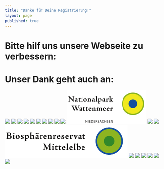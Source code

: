 ```yaml
---
title: "Danke für Deine Registrierung!"
layout: page
published: true
---
```


# Bitte hilf uns unsere Webseite zu verbessern: 

<script>(function(e,t,n,o){var s,c,r;e.SMCX=e.SMCX||[],t.getElementById(o)||(s=t.getElementsByTagName(n),c=s[s.length-1],r=t.createElement(n),r.type="text/javascript",r.async=!0,r.id=o,r.src=["https:"===location.protocol?"https://":"http://","widget.surveymonkey.com/collect/website/js/DNiWvrS5w5_2B7LV8fJmx8BYnzpwWGrUpQMUE4QPSVGyeXNS9MZUY1d5Gez5RQFMXA.js"].join(""),c.parentNode.insertBefore(r,c))})(window,document,"script","smcx-sdk");</script>


# Unser Dank geht auch an:

<div class="block">
<img src="/assets/images/millipore.png"/>
<img src="/assets/images/qiagen.png"/>
<img src="/assets/images/ms_wissenschaft.jpg"/>
<img src="/assets/images/awi_logo.png"/>
<img src="/assets/images/oldenburg.jpg"/>
<img src="/assets/images/Logo_ICBM.png"/>
<img src="/assets/images/senckenberg.png"/>
<img src="/assets/images/iow.jpg"/>
<img src="/assets/images/geomar.png"/>
<img src="/assets/images/Logo_Nationalpark_Schleswig-Holsteinisches_Wattenmeer.svg.png"/>
<img src="/assets/images/Logo_Nationalpark_Niedersaechsisches_Wattenmeer.svg.png"/>
<img src="/assets/images/Logo_Nationalpark_Vorpommersche_Boddenlandschaft.svg.png"/>
<img src="/assets/images/Logo_Nationalpark_Jasmund.svg.png"/>
<img src="/assets/images/Logo_Biosphaerenreservat_Mittelelbe.svg.png"/>
<img src="/assets/images/Logo_Multimar.jpg"/>
<img src="/assets/images/LOGO-SWSchutzstationen_180.png"/>
<img src="/assets/images/Logo_Verein-Jordsand-Logo-2014.png"/>
<img src="/assets/images/Logo_oeoemrang.png"/>
<img src="/assets/images/sau-logo.png"/>
<img src="/assets/images/vdst.png"/>
